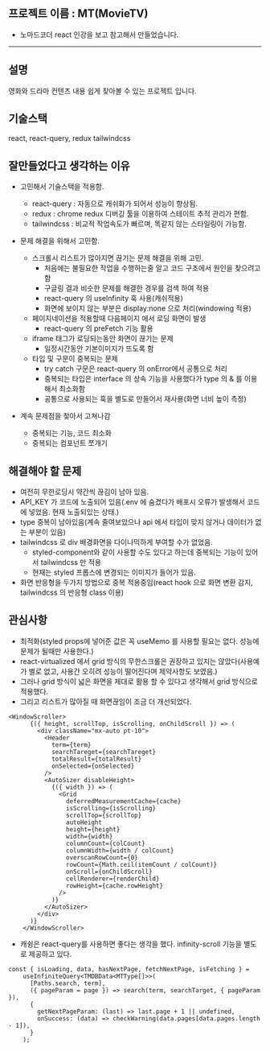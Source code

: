 ## 프로젝트 이름 : MT(MovieTV)
- 노마드코더 react 인강을 보고 참고해서 만들었습니다.
---

## 설명

영화와 드라마 컨텐츠 내용 쉽게 찾아볼 수 있는 프로젝트 입니다.</br>

## 기술스택

react,
react-query, redux
tailwindcss

## 잘만들었다고 생각하는 이유

- 고민해서 기술스택을 적용함.
  - react-query : 자동으로 캐쉬화가 되어서 성능이 향상됨.
  - redux : chrome redux 디버깅 툴을 이용하여 스테이트 추적 관리가 편함.
  - tailwindcss : 비교적 작업속도가 빠르며, 똑같지 않는 스타일링이 가능함.

- 문제 해결을 위해서 고민함.
  - 스크롤시 리스트가 많아지면 끊기는 문제 해결을 위해 고민.
    - 처음에는 불필요한 작업을 수행하는줄 알고 코드 구조에서 원인을 찾으려고 함
    - 구글링 결과 비슷한 문제를 해결한 경우를 검색 하여 적용
    - react-query 의 useInfinity 훅 사용(캐쉬적용)
    - 화면에 보이지 않는 부분은 display:none 으로 처리(windowing 적용)</br>
  - 페이지네이션을 적용할때 다음페이지 에서 로딩 화면이 발생
    - react-query 의 preFetch 기능 활용</br>
  - iframe 태그가 로딩되는동안 화면이 끊기는 문제
    - 일정시간동안 기본이미지가 뜨도록 함</br>
  - 타입 및 구문이 중복되는 문제
    - try catch 구문은 react-query 의 onError에서 공통으로 처리
    - 중복되는 타입은 interface 의 상속 기능을 사용했다가 type 의 & 를 이용해서 최소화함
    - 공통으로 사용되는 훅을 별도로 만들어서 재사용(화면 너비 높이 측정)</br>
- 계속 문제점을 찾아서 고쳐나감
  - 중복되는 기능, 코드 최소화
  - 중복되는 컴포넌트 쪼개기</br>

## 해결해야 할 문제

- 여전히 무한로딩시 약간씩 끊김이 남아 있음.
- API_KEY 가 코드에 노출되어 있음(.env 에 숨겼다가 배포시 오류가 발생해서 코드에 넣었음. 현재 노출되있는 상태.)
- type 중복이 남아있음(계속 줄여보았으나 api 에서 타입이 맞지 않거나 데이터가 없는 부분이 있음)
- tailwindcss 로 div 배경화면을 다이나믹하게 부여할 수가 없었음.
  - styled-component와 같이 사용할 수도 있다고 하는데 중복되는 기능이 있어서 tailwindcss 만 적용
  - 현재는 styled 프롭스에 변경되는 이미지가 들어가 있음.
- 화면 반응형을 두가지 방법으로 중복 적용중임(react hook 으로 화면 변환 감지, tailwindcss 의 반응형 class 이용)</br>

## 관심사항

- 최적화(styled props에 넣어준 값은 꼭 useMemo 를 사용할 필요는 없다. 성능에 문제가 될때만 사용한다.)
- react-virtualized 에서 grid 방식의 무한스크롤은 권장하고 있지는 않았다(사용예가 별로 없고, 사용간 오히려 성능이 떨어진다며 제약사항도 보였음.)
- 그러나 grid 방식이 넓은 화면을 제대로 활용 할 수 있다고 생각해서 grid 방식으로 적용했다.
- 그리고 리스트가 많아질 때 화면끊임이 조금 더 개선되었다.

```
<WindowScroller>
      {({ height, scrollTop, isScrolling, onChildScroll }) => (
        <div className="mx-auto pt-10">
          <Header
            term={term}
            searchTareget={searchTareget}
            totalResult={totalResult}
            onSelected={onSelected}
          />
          <AutoSizer disableHeight>
            {({ width }) => (
              <Grid
                deferredMeasurementCache={cache}
                isScrolling={isScrolling}
                scrollTop={scrollTop}
                autoHeight
                height={height}
                width={width}
                columnCount={colCount}
                columnWidth={width / colCount}
                overscanRowCount={0}
                rowCount={Math.ceil(itemCount / colCount)}
                onScroll={onChildScroll}
                cellRenderer={renderChild}
                rowHeight={cache.rowHeight}
              />
            )}
          </AutoSizer>
        </div>
      )}
    </WindowScroller>
```

- 캐슁은 react-query를 사용하면 좋다는 생각을 했다. infinity-scroll 기능을 별도로 제공하고 있다.

```
const { isLoading, data, hasNextPage, fetchNextPage, isFetching } =
    useInfiniteQuery<TMDBData<MTType[]>>(
      [Paths.search, term],
      ({ pageParam = page }) => search(term, searchTarget, { pageParam }),
      {
        getNextPageParam: (last) => last.page + 1 || undefined,
        onSuccess: (data) => checkWarning(data.pages[data.pages.length - 1]),
      }
    );
```
